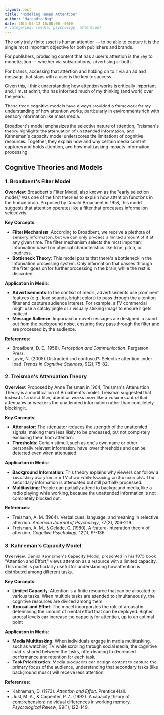 ```yaml
---
layout: post
title: "Modeling Human Attention"
author: "Narendra Nag"
date: 2024-07-12 15:00:00 -0500
# categories: [media, psychology, attention]
---
```


The only truly finite asset is human attention — to be able to capture it is the single most important objective for both publishers and brands.

For publishers, producing content that has a user's attention is the key to monetization — whether via subscriptions, advertising or both.

For brands, accessing that attention and holding on to it via an ad and message that stays with a user is the key to success.

Given this, I think understanding how attention works is critically important and, I must admit, this has informed much of my thinking (and work) over the years.

These three cognitive models have always provided a framework for my understanding of how attention works, particularly in environments rich with sensory information like mass media. 

Broadbent's model emphasizes the selective nature of attention, Treisman's theory highlights the attenuation of unattended information, and Kahneman's capacity model underscores the limitations of cognitive resources. Together, they explain how and why certain media content captures and holds attention, and how multitasking impacts information processing.

## Cognitive Theories and Models

### 1. Broadbent's Filter Model

**Overview**:
Broadbent's Filter Model, also known as the "early selection model," was one of the first theories to explain how attention functions in the human brain. Proposed by Donald Broadbent in 1958, this model suggests that attention operates like a filter that processes information selectively.

**Key Concepts**:
- **Filter Mechanism**: According to Broadbent, we receive a plethora of sensory information, but we can only process a limited amount of it at any given time. The filter mechanism selects the most important information based on physical characteristics like tone, pitch, or loudness.
- **Bottleneck Theory**: This model posits that there's a bottleneck in the information processing system. Only information that passes through the filter goes on for further processing in the brain, while the rest is discarded.

**Application in Media**:
- **Advertisements**: In the context of media, advertisements use prominent features (e.g., loud sounds, bright colors) to pass through the attention filter and capture audience interest. For example, a TV commercial might use a catchy jingle or a visually striking image to ensure it gets noticed.
- **Message Salience**: Important or novel messages are designed to stand out from the background noise, ensuring they pass through the filter and are processed by the audience.

**References**:
- Broadbent, D. E. (1958). *Perception and Communication*. Pergamon Press.
- Lavie, N. (2005). Distracted and confused?: Selective attention under load. *Trends in Cognitive Sciences*, 9(2), 75-82.

### 2. Treisman's Attenuation Theory

**Overview**:
Proposed by Anne Treisman in 1964, Treisman's Attenuation Theory is a modification of Broadbent's model. Treisman suggested that instead of a strict filter, attention works more like a volume control that attenuates or weakens the unattended information rather than completely blocking it.

**Key Concepts**:
- **Attenuator**: The attenuator reduces the strength of the unattended signals, making them less likely to be processed, but not completely excluding them from attention.
- **Thresholds**: Certain stimuli, such as one's own name or other personally relevant information, have lower thresholds and can be detected even when attenuated.

**Application in Media**:
- **Background Information**: This theory explains why viewers can follow a secondary storyline in a TV show while focusing on the main plot. The secondary information is attenuated but still partially processed.
- **Multitasking**: People can partially attend to background media, like a radio playing while working, because the unattended information is not completely blocked out.

**References**:
- Treisman, A. M. (1964). Verbal cues, language, and meaning in selective attention. *American Journal of Psychology*, 77(2), 206-219.
- Treisman, A. M., & Gelade, G. (1980). A feature-integration theory of attention. *Cognitive Psychology*, 12(1), 97-136.

### 3. Kahneman's Capacity Model

**Overview**:
Daniel Kahneman's Capacity Model, presented in his 1973 book "Attention and Effort," views attention as a resource with a limited capacity. This model is particularly useful for understanding how attention is distributed among different tasks.

**Key Concepts**:
- **Limited Capacity**: Attention is a finite resource that can be allocated to various tasks. When multiple tasks are attended to simultaneously, the cognitive resources are divided among them.
- **Arousal and Effort**: The model incorporates the role of arousal in determining the amount of mental effort that can be deployed. Higher arousal levels can increase the capacity for attention, up to an optimal point.

**Application in Media**:
- **Media Multitasking**: When individuals engage in media multitasking, such as watching TV while scrolling through social media, the cognitive load is shared between the tasks, often leading to decreased performance and retention for each task.
- **Task Prioritization**: Media producers can design content to capture the primary focus of the audience, understanding that secondary tasks (like background music) will receive less attention.

**References**:
- Kahneman, D. (1973). *Attention and Effort*. Prentice-Hall.
- Just, M. A., & Carpenter, P. A. (1992). A capacity theory of comprehension: Individual differences in working memory. *Psychological Review*, 99(1), 122-149.
